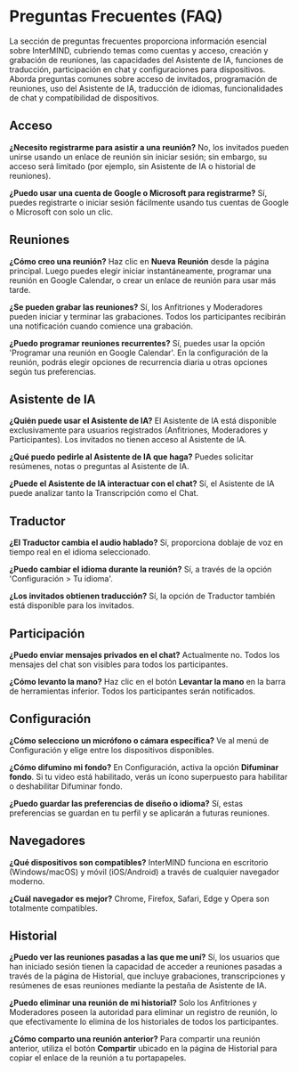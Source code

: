 # Preguntas Frecuentes (FAQ)

La sección de preguntas frecuentes proporciona información esencial sobre InterMIND, cubriendo temas como cuentas y acceso, creación y grabación de reuniones, las capacidades del Asistente de IA, funciones de traducción, participación en chat y configuraciones para dispositivos. Aborda preguntas comunes sobre acceso de invitados, programación de reuniones, uso del Asistente de IA, traducción de idiomas, funcionalidades de chat y compatibilidad de dispositivos.

## Acceso

**¿Necesito registrarme para asistir a una reunión?**
No, los invitados pueden unirse usando un enlace de reunión sin iniciar sesión; sin embargo, su acceso será limitado (por ejemplo, sin Asistente de IA o historial de reuniones).

**¿Puedo usar una cuenta de Google o Microsoft para registrarme?**
Sí, puedes registrarte o iniciar sesión fácilmente usando tus cuentas de Google o Microsoft con solo un clic.

## Reuniones

**¿Cómo creo una reunión?**
Haz clic en **Nueva Reunión** desde la página principal. Luego puedes elegir iniciar instantáneamente, programar una reunión en Google Calendar, o crear un enlace de reunión para usar más tarde.

**¿Se pueden grabar las reuniones?**
Sí, los Anfitriones y Moderadores pueden iniciar y terminar las grabaciones. Todos los participantes recibirán una notificación cuando comience una grabación.

**¿Puedo programar reuniones recurrentes?**
Sí, puedes usar la opción 'Programar una reunión en Google Calendar'. En la configuración de la reunión, podrás elegir opciones de recurrencia diaria u otras opciones según tus preferencias.

## Asistente de IA

**¿Quién puede usar el Asistente de IA?**
El Asistente de IA está disponible exclusivamente para usuarios registrados (Anfitriones, Moderadores y Participantes). Los invitados no tienen acceso al Asistente de IA.

**¿Qué puedo pedirle al Asistente de IA que haga?**
Puedes solicitar resúmenes, notas o preguntas al Asistente de IA.

**¿Puede el Asistente de IA interactuar con el chat?**
Sí, el Asistente de IA puede analizar tanto la Transcripción como el Chat.

## Traductor

**¿El Traductor cambia el audio hablado?**
Sí, proporciona doblaje de voz en tiempo real en el idioma seleccionado.

**¿Puedo cambiar el idioma durante la reunión?**
Sí, a través de la opción 'Configuración > Tu idioma'.

**¿Los invitados obtienen traducción?**
Sí, la opción de Traductor también está disponible para los invitados.

## Participación

**¿Puedo enviar mensajes privados en el chat?**
Actualmente no. Todos los mensajes del chat son visibles para todos los participantes.

**¿Cómo levanto la mano?**
Haz clic en el botón **Levantar la mano** en la barra de herramientas inferior. Todos los participantes serán notificados.

## Configuración

**¿Cómo selecciono un micrófono o cámara específica?**
Ve al menú de Configuración y elige entre los dispositivos disponibles.

**¿Cómo difumino mi fondo?**
En Configuración, activa la opción **Difuminar fondo**. Si tu video está habilitado, verás un ícono superpuesto para habilitar o deshabilitar Difuminar fondo.

**¿Puedo guardar las preferencias de diseño o idioma?**
Sí, estas preferencias se guardan en tu perfil y se aplicarán a futuras reuniones.

## Navegadores

**¿Qué dispositivos son compatibles?**
InterMIND funciona en escritorio (Windows/macOS) y móvil (iOS/Android) a través de cualquier navegador moderno.

**¿Cuál navegador es mejor?**
Chrome, Firefox, Safari, Edge y Opera son totalmente compatibles.

## Historial

**¿Puedo ver las reuniones pasadas a las que me uní?**
Sí, los usuarios que han iniciado sesión tienen la capacidad de acceder a reuniones pasadas a través de la página de Historial, que incluye grabaciones, transcripciones y resúmenes de esas reuniones mediante la pestaña de Asistente de IA.

**¿Puedo eliminar una reunión de mi historial?**
Solo los Anfitriones y Moderadores poseen la autoridad para eliminar un registro de reunión, lo que efectivamente lo elimina de los historiales de todos los participantes.

**¿Cómo comparto una reunión anterior?**
Para compartir una reunión anterior, utiliza el botón **Compartir** ubicado en la página de Historial para copiar el enlace de la reunión a tu portapapeles.
